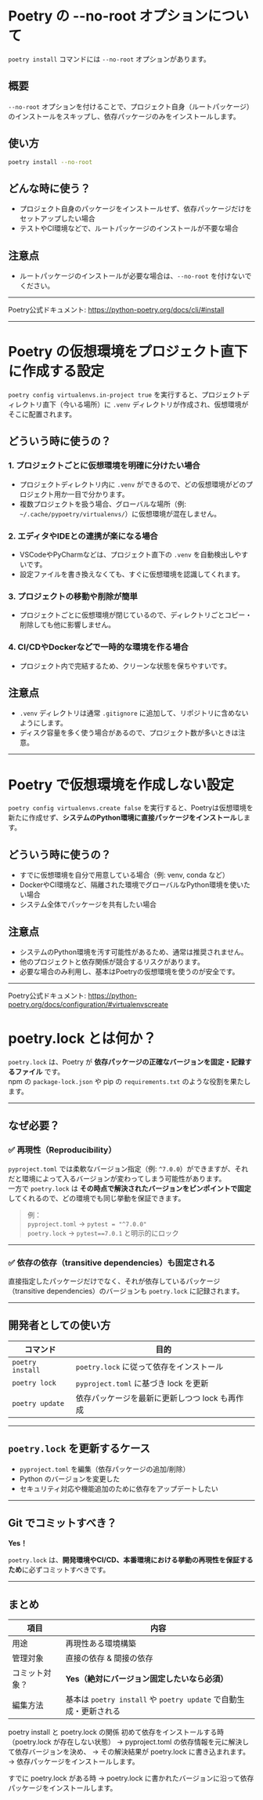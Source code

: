 # Poetry の --no-root オプションについて

`poetry install` コマンドには `--no-root` オプションがあります。

## 概要
`--no-root` オプションを付けることで、プロジェクト自身（ルートパッケージ）のインストールをスキップし、依存パッケージのみをインストールします。

## 使い方
```sh
poetry install --no-root
```

## どんな時に使う？
- プロジェクト自身のパッケージをインストールせず、依存パッケージだけをセットアップしたい場合
- テストやCI環境などで、ルートパッケージのインストールが不要な場合

## 注意点
- ルートパッケージのインストールが必要な場合は、`--no-root` を付けないでください。

---
Poetry公式ドキュメント: https://python-poetry.org/docs/cli/#install 

---

# Poetry の仮想環境をプロジェクト直下に作成する設定

`poetry config virtualenvs.in-project true` を実行すると、プロジェクトディレクトリ直下（今いる場所）に `.venv` ディレクトリが作成され、仮想環境がそこに配置されます。

## どういう時に使うの？

### 1. プロジェクトごとに仮想環境を明確に分けたい場合
- プロジェクトディレクトリ内に `.venv` ができるので、どの仮想環境がどのプロジェクト用か一目で分かります。
- 複数プロジェクトを扱う場合、グローバルな場所（例: `~/.cache/pypoetry/virtualenvs/`）に仮想環境が混在しません。

### 2. エディタやIDEとの連携が楽になる場合
- VSCodeやPyCharmなどは、プロジェクト直下の `.venv` を自動検出しやすいです。
- 設定ファイルを書き換えなくても、すぐに仮想環境を認識してくれます。

### 3. プロジェクトの移動や削除が簡単
- プロジェクトごとに仮想環境が閉じているので、ディレクトリごとコピー・削除しても他に影響しません。

### 4. CI/CDやDockerなどで一時的な環境を作る場合
- プロジェクト内で完結するため、クリーンな状態を保ちやすいです。

## 注意点
- `.venv` ディレクトリは通常 `.gitignore` に追加して、リポジトリに含めないようにします。
- ディスク容量を多く使う場合があるので、プロジェクト数が多いときは注意。

---

# Poetry で仮想環境を作成しない設定

`poetry config virtualenvs.create false` を実行すると、Poetryは仮想環境を新たに作成せず、**システムのPython環境に直接パッケージをインストール**します。

## どういう時に使うの？
- すでに仮想環境を自分で用意している場合（例: venv, conda など）
- DockerやCI環境など、隔離された環境でグローバルなPython環境を使いたい場合
- システム全体でパッケージを共有したい場合

## 注意点
- システムのPython環境を汚す可能性があるため、通常は推奨されません。
- 他のプロジェクトと依存関係が競合するリスクがあります。
- 必要な場合のみ利用し、基本はPoetryの仮想環境を使うのが安全です。

---
Poetry公式ドキュメント: https://python-poetry.org/docs/configuration/#virtualenvscreate 


# poetry.lock とは何か？

`poetry.lock` は、Poetry が **依存パッケージの正確なバージョンを固定・記録するファイル** です。  
npm の `package-lock.json` や pip の `requirements.txt` のような役割を果たします。

---

## なぜ必要？

### ✅ 再現性（Reproducibility）

`pyproject.toml` では柔軟なバージョン指定（例: `^7.0.0`）ができますが、それだと環境によって入るバージョンが変わってしまう可能性があります。  
一方で `poetry.lock` は **その時点で解決されたバージョンをピンポイントで固定**してくれるので、どの環境でも同じ挙動を保証できます。

> 例：  
> `pyproject.toml` → `pytest = "^7.0.0"`  
> `poetry.lock` → `pytest==7.0.1` と明示的にロック

---

### ✅ 依存の依存（transitive dependencies）も固定される

直接指定したパッケージだけでなく、それが依存しているパッケージ（transitive dependencies）のバージョンも `poetry.lock` に記録されます。

---

## 開発者としての使い方

| コマンド              | 目的                                     |
|-----------------------|------------------------------------------|
| `poetry install`      | `poetry.lock` に従って依存をインストール |
| `poetry lock`         | `pyproject.toml` に基づき lock を更新     |
| `poetry update`       | 依存パッケージを最新に更新しつつ lock も再作成 |

---

## `poetry.lock` を更新するケース

- `pyproject.toml` を編集（依存パッケージの追加/削除）
- Python のバージョンを変更した
- セキュリティ対応や機能追加のために依存をアップデートしたい

---

## Git でコミットすべき？

**Yes！**

`poetry.lock` は、**開発環境やCI/CD、本番環境における挙動の再現性を保証するため**に必ずコミットすべきです。

---

## まとめ

| 項目           | 内容                                                                 |
|----------------|----------------------------------------------------------------------|
| 用途           | 再現性ある環境構築                                                    |
| 管理対象       | 直接の依存 & 間接の依存                                                |
| コミット対象？ | **Yes（絶対にバージョン固定したいなら必須）**                        |
| 編集方法       | 基本は `poetry install` や `poetry update` で自動生成・更新される     |


poetry install と poetry.lock の関係
初めて依存をインストールする時（poetry.lock が存在しない状態）
→ pyproject.toml の依存情報を元に解決して依存バージョンを決め、
→ その解決結果が poetry.lock に書き込まれます。
→ 依存パッケージをインストールします。

すでに poetry.lock がある時
→ poetry.lock に書かれたバージョンに沿って依存パッケージをインストールします。